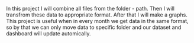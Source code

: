 In this project I will combine all files from the folder - path. Then I will transfrom these data to appropriate format. After that I will make a graphs. This project is useful when in every month we get data in the same format, so by that we can only move data to specific folder and our dataset and dashboard will update automically.
